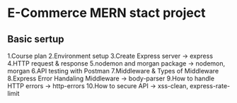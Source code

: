 # E-Commerce MERN stact project

## Basic sertup

1.Course plan
2.Environment setup
3.Create Express server -> express
4.HTTP request & response
5.nodemon and morgan package -> nodemon, morgan
6.API testing with Postman
7.Middleware & Types of Middleware
8.Express Error Handaling Middleware -> body-parser
9.How to handle HTTP errors -> http-errors
10.How to secure API -> xss-clean, express-rate-limit